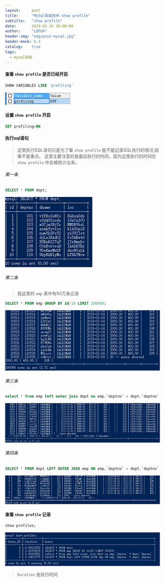 ```yaml
---
layout:     post
title:      "MySql高级技术-show profile"
subtitle:   "show profile"
date:       2019-01-16 20:00:00
author:     "LQFGH"
header-img: "img/post-mysql.jpg"
header-mask: 0.3
catalog:    true
tags:
  - mysql高级
---
```





#### **查看 `show profile` 是否已经开启**

```sql
SHOW VARIABLES LIKE 'profiling'
```

![查看show profile是否开启](/img/in-post/mysql-show-profile.jpg)


#### **设置 `show profile` 开启**

```sql
SET profiling=ON
```


#### **执行sql语句**

> 这里执行SQL语句只是为了看 `show profile` 能不能记录SQL执行的情况,结果不是重点。
> 这里主要注意的是最后执行的时间，因为这里执行的时间在 `show profile` 中会被统计出来。

###### 第一条

```sql
SELECT * FROM dept;
```

![第一条sql执行结果](/img/in-post/mysql-show-profile1.jpg)

###### 第二条

> 我这里的 `emp` 表中有50万条记录

```sql
SELECT * FROM emp GROUP BY id/10 LIMIT 200000;
```

![第二条sql执行结果](/img/in-post/mysql-show-profile2.jpg)


###### 第三条

```sql
select * from emp left outer join dept on emp.`deptno` = dept.`deptno`;
```

![第三条sql结果](/img/in-post/mysql-show-profile3.jpg)

###### 第四条

```sql
SELECT * FROM dept LEFT OUTER JOIN emp ON emp.`deptno` = dept.`deptno`;
```

![第四条sql结果](/img/in-post/mysql-show-profile4.jpg)


#### 查看 `show profile` 记录

```sql
show profiles;
```


![查看 `show profile`](/img/in-post/mysql-show-profile5.jpg)

> `Duration` 是执行时间